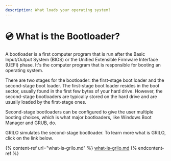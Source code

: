 ```yaml
---
description: What loads your operating system?
---
```


# 💿 What is the Bootloader?

A bootloader is a first computer program that is run after the Basic Input/Output System (BIOS) or the Unified Extensible Firmware Interface (UEFI) phase. It's the computer program that is responsible for booting an operating system.

There are two stages for the bootloader: the first-stage boot loader and the second-stage boot loader. The first-stage boot loader resides in the boot sector, usually found in the first few bytes of your hard drive. However, the second-stage bootloaders are typically stored on the hard drive and are usually loaded by the first-stage ones.

Second-stage bootloaders can be configured to give the user multiple booting choices, which is what major bootloaders, like Windows Boot Manager and GRUB, do.

GRILO simulates the second-stage bootloader. To learn more what is GRILO, click on the link below.

{% content-ref url="what-is-grilo.md" %}
[what-is-grilo.md](what-is-grilo.md)
{% endcontent-ref %}
